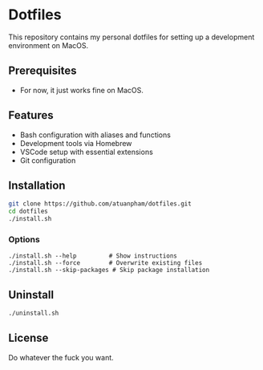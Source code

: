 # Dotfiles

This repository contains my personal dotfiles for setting up a development environment on MacOS.

## Prerequisites

- For now, it just works fine on MacOS.

## Features

- Bash configuration with aliases and functions
- Development tools via Homebrew
- VSCode setup with essential extensions
- Git configuration

## Installation

```bash
git clone https://github.com/atuanpham/dotfiles.git
cd dotfiles
./install.sh
```

### Options

```
./install.sh --help         # Show instructions
./install.sh --force        # Overwrite existing files
./install.sh --skip-packages # Skip package installation
```

## Uninstall

```bash
./uninstall.sh
```

## License

Do whatever the fuck you want.